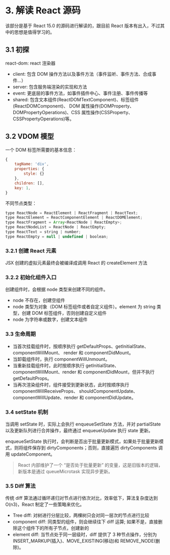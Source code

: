 # 3. 解读 React 源码

该部分是基于 React 15.0 的源码进行解读的，跟目前 React 版本有出入，不过其中的思想是值得学习的。

## 3.1 初探

react-dom: react 渲染器

-   client: 包含 DOM 操作方法以及事件方法（事件监听、事件方法、合成事件...）
-   server: 包含服务端渲染的实现和方法
-   event: 更底层的事件方法，如事件插件中心、事件注册、事件传播等
-   shared: 包含文本组件(ReactDOMTextComponent)、标签组件(ReactDOMComponent)、 DOM 属性操作(DOMProperty、DOMPropertyOperations)、CSS 属性操作(CSSProperty、 CSSPropertyOperations)等。

## 3.2 VDOM 模型

一个 DOM 标签所需要的基本信息：

```js
{
    tagName: 'div',
    properties: {
        style: {}
    },
    children: [],
    key: 1,
}
```

不同节点类型：

```js
type ReactNode = ReactElement | ReactFragment | ReactText;
type ReactElement = ReactComponentElement | ReactDOMElement;
type ReactFragment = Array<ReactNode | ReactEmpty>;
type ReactNodeList = ReactNode | ReactEmpty;
type ReactText = string | number;
type ReactEmpty = null | undefined | boolean;
```

### 3.2.1 创建 React 元素

JSX 创建的虚拟元素最终会被编译成调用 React 的 createElement 方法

### 3.2.2 初始化组件入口

创建组件时，会根据 node 类型来创建不同的组件。

-   node 不存在，创建空组件
-   node 类型为对象（DOM 标签组件或者自定义组件）。element 为 string 类型，创建 DOM 标签组件，否则创建自定义组件
-   node 为字符串或数字，创建文本组件

### 3.3 生命周期

-   当首次挂载组件时，按顺序执行 getDefaultProps、getInitialState、componentWillMount、 render 和 componentDidMount。
-   当卸载组件时，执行 componentWillUnmount。
-   当重新挂载组件时，此时按顺序执行 getInitialState、componentWillMount、render 和
    componentDidMount，但并不执行 getDefaultProps。
-   当再次渲染组件时，组件接受到更新状态，此时按顺序执行 componentWillReceiveProps、
    shouldComponentUpdate、componentWillUpdate、render 和 componentDidUpdate。

### 3.4 setState 机制

当调用 setState 时，实际上会执行 enqueueSetState 方法，并对 partialState 以及更新队列进行合并操作，最终通过 enqueueUpdate 执行 state 更新。

enqueueSetState 执行时，会判断是否出于批量更新模式，如果处于批量更新模式，则将组件保存到 dirtyComponents；否则，直接遍历 dirtyComponents 调用 updateComponent。

> React 内部维护了一个 “是否处于批量更新” 的变量，这是旧版本的逻辑，新版本是通过 queueMicrotask 实现异步更新。

### 3.5 Diff 算法

传统 diff 算法通过循环递归对节点进行依次对比，效率低下，算法复杂度达到 O(n3)，React 制定了一些策略来优化。

-   Tree diff: 对树进行分层比较，两棵树只会对同一层次的节点进行比较
-   component diff: 同类型的组件，则会继续往下 diff 运算; 如果不是，直接删除这个组件下的所有子节点，创建新的
-   element diff: 当节点处于同一层级时，diff 提供了 3 种节点操作，分别为 INSERT_MARKUP(插入)、MOVE_EXISTING(移动)和 REMOVE_NODE(删除)。
